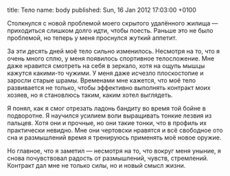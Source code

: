 title: Тело
name: body
published: Sun, 16 Jan 2012 17:03:00 +0100

Столкнулся с новой проблемой моего скрытого удалённого жилища — приходиться слишком долго идти, чтобы поесть. Раньше это не было проблемой, но теперь у меня проснулся жуткий аппетит.

За эти десять дней моё тело сильно изменилось. Несмотря на то, что я очень много сплю, у меня появилось спортивное телосложение. Мне даже нравится смотреть на себя в зеркало, хотя на ощупь мышцы кажутся какими-то чужими. У меня даже исчезло плоскостопие и заросли старые шрамы. Временами мне кажется, что моё тело развивается не только, чтобы эффективно выполнять контракт моих хозяев, но я становлюсь таким, каким хотел выглядеть.

Я понял, как я смог отрезать ладонь бандиту во время той бойне в подворотне. Я научился усилием воли выращивать тонкие лезвия из пальцев. Хотя они и прочные, но они такие тонки, что в профиль их практически невидно. Мне они чертовски нравятся и всё свободное ото сна и размышлений время я тренируюсь применять моё новое оружие.

Но главное, что я заметил — несмотря на то, что вокруг меня уныние, я снова почувствовал радость от размышлений, чувств, стремлений. Контракт дал мне не только силы, но и новый смысл жизни.
